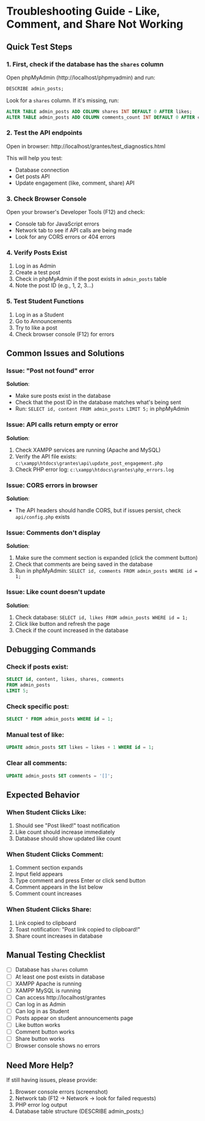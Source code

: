 # Troubleshooting Guide - Like, Comment, and Share Not Working

## Quick Test Steps

### 1. First, check if the database has the `shares` column

Open phpMyAdmin (http://localhost/phpmyadmin) and run:
```sql
DESCRIBE admin_posts;
```

Look for a `shares` column. If it's missing, run:
```sql
ALTER TABLE admin_posts ADD COLUMN shares INT DEFAULT 0 AFTER likes;
ALTER TABLE admin_posts ADD COLUMN comments_count INT DEFAULT 0 AFTER comments;
```

### 2. Test the API endpoints

Open in browser: http://localhost/grantes/test_diagnostics.html

This will help you test:
- Database connection
- Get posts API
- Update engagement (like, comment, share) API

### 3. Check Browser Console

Open your browser's Developer Tools (F12) and check:
- Console tab for JavaScript errors
- Network tab to see if API calls are being made
- Look for any CORS errors or 404 errors

### 4. Verify Posts Exist

1. Log in as Admin
2. Create a test post
3. Check in phpMyAdmin if the post exists in `admin_posts` table
4. Note the post ID (e.g., 1, 2, 3...)

### 5. Test Student Functions

1. Log in as a Student
2. Go to Announcements
3. Try to like a post
4. Check browser console (F12) for errors

## Common Issues and Solutions

### Issue: "Post not found" error

**Solution**: 
- Make sure posts exist in the database
- Check that the post ID in the database matches what's being sent
- Run: `SELECT id, content FROM admin_posts LIMIT 5;` in phpMyAdmin

### Issue: API calls return empty or error

**Solution**:
1. Check XAMPP services are running (Apache and MySQL)
2. Verify the API file exists: `c:\xampp\htdocs\grantes\api\update_post_engagement.php`
3. Check PHP error log: `c:\xampp\htdocs\grantes\php_errors.log`

### Issue: CORS errors in browser

**Solution**: 
- The API headers should handle CORS, but if issues persist, check `api/config.php` exists

### Issue: Comments don't display

**Solution**:
1. Make sure the comment section is expanded (click the comment button)
2. Check that comments are being saved in the database
3. Run in phpMyAdmin: `SELECT id, comments FROM admin_posts WHERE id = 1;`

### Issue: Like count doesn't update

**Solution**:
1. Check database: `SELECT id, likes FROM admin_posts WHERE id = 1;`
2. Click like button and refresh the page
3. Check if the count increased in the database

## Debugging Commands

### Check if posts exist:
```sql
SELECT id, content, likes, shares, comments 
FROM admin_posts 
LIMIT 5;
```

### Check specific post:
```sql
SELECT * FROM admin_posts WHERE id = 1;
```

### Manual test of like:
```sql
UPDATE admin_posts SET likes = likes + 1 WHERE id = 1;
```

### Clear all comments:
```sql
UPDATE admin_posts SET comments = '[]';
```

## Expected Behavior

### When Student Clicks Like:
1. Should see "Post liked!" toast notification
2. Like count should increase immediately
3. Database should show updated like count

### When Student Clicks Comment:
1. Comment section expands
2. Input field appears
3. Type comment and press Enter or click send button
4. Comment appears in the list below
5. Comment count increases

### When Student Clicks Share:
1. Link copied to clipboard
2. Toast notification: "Post link copied to clipboard!"
3. Share count increases in database

## Manual Testing Checklist

- [ ] Database has `shares` column
- [ ] At least one post exists in database
- [ ] XAMPP Apache is running
- [ ] XAMPP MySQL is running
- [ ] Can access http://localhost/grantes
- [ ] Can log in as Admin
- [ ] Can log in as Student
- [ ] Posts appear on student announcements page
- [ ] Like button works
- [ ] Comment button works
- [ ] Share button works
- [ ] Browser console shows no errors

## Need More Help?

If still having issues, please provide:
1. Browser console errors (screenshot)
2. Network tab (F12 → Network → look for failed requests)
3. PHP error log output
4. Database table structure (DESCRIBE admin_posts;)

